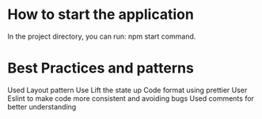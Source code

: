 # How to start the application
In the project directory, you can run: npm start command.

# Best Practices and patterns
Used Layout pattern
Use Lift the state up
Code format using prettier
User Eslint to make code more consistent and avoiding bugs
Used comments for better understanding